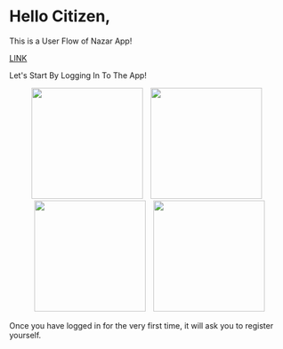 # Hello Citizen,

This is a User Flow of Nazar App!

[LINK](https://play.google.com/store/apps/details?id=com.nazar.nazar)

Let's Start By Logging In To The App!

<p align="center">
  <img src="https://github.com/user-attachments/assets/72049d56-1ede-49c1-a66e-5c790188319b" width="200" style="margin-right: 10px;" />
  <img src="https://github.com/user-attachments/assets/70e2dfac-f89d-41ed-b50f-0d8d9e65c3d5" width="200" style="margin-right: 10px;" />
  <img src="https://github.com/user-attachments/assets/bff3f09f-e6fa-48aa-b298-547ba8274b38" width="200" style="margin-right: 10px;" />
  <img src="https://github.com/user-attachments/assets/d5e660f6-df8c-4856-90ea-ad3de536ed5f" width="200" />
</p>

Once you have logged in for the very first time, it will ask you to register yourself.
